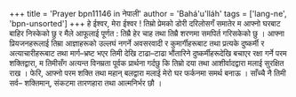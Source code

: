 +++
title = 'Prayer bpn11146 in नेपाली'
author = 'Bahá'u'lláh'
tags = ['lang-ne', 'bpn-unsorted']
+++
हे ईश्वर, मेरा ईश्वर ! तिम्रो प्रेमको डोरी दरिलोसगँ समातेर म आफ्नो घरबाट बाहिर निस्केको छु र मैले आफूलाई पूर्णत : तिम्रै हेर चाह तथा तिम्रै शरणमा समपिर्त गरिसकेको छु । आफ्ना प्रियजनहरूलाई तिम्रा आज्ञाहरूको उल्लघं नगर्ने अवसरवादी र कुमार्गीहरूबाट तथा प्रत्यके दुष्कर्मी र अत्याचारीहरूबाट तथा मार्ग–भ्रष्ट भएर तिमी देखि टाढा–टाढा भौंतारिने दुष्कर्मीहरूदेखि बचाएर रक्षा गर्ने परम शक्तिद्वारा, म तिमीसँग अत्यन्त विनम्रता पूर्वक प्रार्थना गर्दछु कि तिम्रो दया तथा आशीर्वादद्वारा मलाई सुरक्षित राख । फेरि, आफ्नो परम शक्ति तथा महान् बलद्वारा मलाई मेरो घर फर्कनमा समर्थ बनाऊ । साँच्चै नै तिमी सर्व– शक्तिमान्, संकटमा तारणहारा तथा आत्मनिर्भर छौ ।
